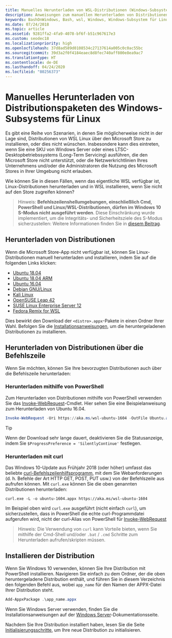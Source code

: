 ```yaml
---
title: Manuelles Herunterladen von WSL-Distributionen (Windows-Subsystem für Linux)
description: Anweisungen zum manuellen Herunterladen von Distributionen des Windows-Subsystems für Linux.
keywords: BashOnWindows, Bash, wsl, Windows, Windows-Subsystem für Linux, WSL, Windows-Subsystem, Distribution, ubuntu, openSUSE, SLES, debian, kali
ms.date: 07/24/2018
ms.topic: article
ms.assetid: 9281ffa2-4fa9-4078-bf6f-b51c967617e3
ms.custom: seodec18
ms.localizationpriority: high
ms.openlocfilehash: 37d8ad589d0108534c27137614a005c0c0ac55bc
ms.sourcegitcommit: 39d3a2f0f4184eaec8d8fec740aff800e8ea9ac7
ms.translationtype: HT
ms.contentlocale: de-DE
ms.lasthandoff: 04/24/2020
ms.locfileid: "80256373"
---
```

# <a name="manually-download-windows-subsystem-for-linux-distro-packages"></a>Manuelles Herunterladen von Distributionspaketen des Windows-Subsystems für Linux

Es gibt eine Reihe von Szenarien, in denen Sie möglicherweise nicht in der Lage sind, Distributionen von WSL Linux über den Microsoft Store zu installieren, oder dies nicht wünschen. Insbesondere kann dies eintreten, wenn Sie eine SKU von Windows Server oder eines LTSC-Desktopbetriebssystems (Long-Term Servicing) ausführen, die den Microsoft Store nicht unterstützt, oder die Netzwerkrichtlinien Ihres Unternehmens und/oder die Administratoren die Nutzung des Microsoft Stores in Ihrer Umgebung nicht erlauben.

Wie können Sie in diesen Fällen, wenn das eigentliche WSL verfügbar ist, Linux-Distributionen herunterladen und in WSL installieren, wenn Sie nicht auf den Store zugreifen können?

> Hinweis: **Befehlszeilenshellumgebungen, einschließlich Cmd, PowerShell und Linux/WSL-Distributionen, dürfen im Windows 10 S-Modus nicht ausgeführt werden**. Diese Einschränkung wurde implementiert, um die Integritäts- und Sicherheitsziele des S-Modus sicherzustellen: Weitere Informationen finden Sie in [diesem Beitrag](https://blogs.msdn.microsoft.com/commandline/2017/05/18/will-linux-distros-run-on-windows-10-s/).

## <a name="downloading-distros"></a>Herunterladen von Distributionen

Wenn die Microsoft Store-App nicht verfügbar ist, können Sie Linux-Distributionen manuell herunterladen und installieren, indem Sie auf die folgenden Links klicken:
* [Ubuntu 18.04](https://aka.ms/wsl-ubuntu-1804)
* [Ubuntu 18.04 ARM](https://aka.ms/wsl-ubuntu-1804-arm)
* [Ubuntu 16.04](https://aka.ms/wsl-ubuntu-1604)
* [Debian GNU/Linux](https://aka.ms/wsl-debian-gnulinux)
* [Kali Linux](https://aka.ms/wsl-kali-linux-new)
* [OpenSUSE Leap 42](https://aka.ms/wsl-opensuse-42)
* [SUSE Linux Enterprise Server 12](https://aka.ms/wsl-sles-12)
* [Fedora Remix for WSL](https://github.com/WhitewaterFoundry/WSLFedoraRemix/releases/)

Dies bewirkt den Download der `<distro>.appx`-Pakete in einen Ordner Ihrer Wahl. Befolgen Sie die [Installationsanweisungen](#installing-your-distro), um die heruntergeladenen Distributionen zu installieren.

## <a name="downloading-distros-via-the-command-line"></a>Herunterladen von Distributionen über die Befehlszeile
Wenn Sie möchten, können Sie Ihre bevorzugten Distributionen auch über die Befehlszeile herunterladen:

 ### <a name="download-using-powershell"></a>Herunterladen mithilfe von PowerShell
 Zum Herunterladen von Distributionen mithilfe von PowerShell verwenden Sie das [Invoke-WebRequest](https://msdn.microsoft.com/powershell/reference/5.1/microsoft.powershell.utility/invoke-webrequest)-Cmdlet. Hier sehen Sie eine Beispielanweisung zum Herunterladen von Ubuntu 16.04.

```powershell
Invoke-WebRequest -Uri https://aka.ms/wsl-ubuntu-1604 -OutFile Ubuntu.appx -UseBasicParsing
```

> [!TIP]
> Wenn der Download sehr lange dauert, deaktivieren Sie die Statusanzeige, indem Sie `$ProgressPreference = 'SilentlyContinue'` festlegen.

### <a name="download-using-curl"></a>Herunterladen mit curl
Das Windows 10-Update aus Frühjahr 2018 (oder höher) umfasst das beliebte [curl-Befehlszeilenhilfsprogramm](https://curl.haxx.se/), mit dem Sie Webanforderungen (d. h. Befehle der Art HTTP GET, POST, PUT usw.) von der Befehlszeile aus aufrufen können. Mit `curl.exe` können Sie die oben genannten Distributionen herunterladen:

```console
curl.exe -L -o ubuntu-1604.appx https://aka.ms/wsl-ubuntu-1604
```

Im Beispiel oben wird `curl.exe` ausgeführt (nicht einfach `curl`), um sicherzustellen, dass in PowerShell die echte curl-Programmdatei aufgerufen wird, nicht der curl-Alias von PowerShell für [Invoke-WebRequest](https://docs.microsoft.com/en-us/powershell/module/microsoft.powershell.utility/invoke-webrequest?view=powershell-6)

> Hinweis: Die Verwendung von `curl` kann Vorteile bieten, wenn Sie mithilfe der Cmd-Shell und/oder `.bat` / `.cmd` Schritte zum Herunterladen aufrufen/skripten müssen.

## <a name="installing-your-distro"></a>Installieren der Distribution
Wenn Sie Windows 10 verwenden, können Sie Ihre Distribution mit PowerShell installieren. Navigieren Sie einfach zu dem Ordner, der die oben heruntergeladene Distribution enthält, und führen Sie in diesem Verzeichnis den folgenden Befehl aus, wobei `app_name` für den Namen der APPX-Datei Ihrer Distribution steht.  
```Powershell
Add-AppxPackage .\app_name.appx
```

Wenn Sie Windows Server verwenden, finden Sie die Installationsanweisungen auf der [Windows Server](install-on-server.md)-Dokumentationsseite.

Nachdem Sie Ihre Distribution installiert haben, lesen Sie die Seite [Initialisierungsschritte](initialize-distro.md), um Ihre neue Distribution zu initialisieren.
